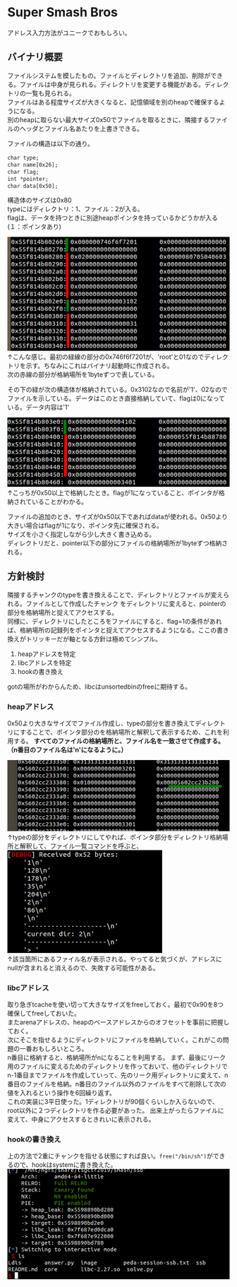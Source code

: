 # Super Smash Bros
アドレス入力方法がユニークでおもしろい。
## バイナリ概要
ファイルシステムを模したもの。ファイルとディレクトリを追加、削除ができる。ファイルは中身が見られる。ディレクトリを変更する機能がある。ディレクトリの一覧も見られる。  
ファイルはある程度サイズが大きくなると、記憶領域を別のheapで確保するようになる。  
別のheapに取らない最大サイズ0x50でファイルを取るときに、隣接するファイルのヘッダとファイル名あたりを上書きできる。   

ファイルの構造は以下の通り。  
```
char type;
char name[0x26];
char flag;
int *pointer;
char data[0x50];
``` 
構造体のサイズは0x80  
typeにはディレクトリ：1、ファイル：2が入る。  
flagは、データを持つときに別途heapポインタを持っているかどうかが入る(１：ポインタあり)

![](image/2019-07-18_09-14.png)
↑こんな感じ。最初の緑線の部分の0x746f6f7201が、'root'と01なのでディレクトリを示す。ちなみにこれはバイナリ起動時に作成される。  
次の赤線の部分が格納場所を1byteずつで表している。

その下の緑が次の構造体が格納されている。0x3102なので名前が'1'、02なのでファイルを示している。データはこのとき直接格納していて、flagは0になっている。データ内容は'1'

![](image/2019-07-18_11-58.png) 
↑こっちが0x50以上で格納したとき。flagが1になっていること、ポインタが格納されていることがわかる。

ファイルの追加のとき、サイズが0x50以下であればdataが使われる。0x50より大きい場合はflagが1になり、ポインタ先に確保される。  
サイズを小さく指定しながら少し大きく書き込める。  
ディレクトリだと、pointer以下の部分にファイルの格納場所が1byteずつ格納される。

## 方針検討
隣接するチャンクのtypeを書き換えることで、ディレクトリとファイルが変えられる。ファイルとして作成したチャンク
をディレクトリに変えると、pointerの部分を格納場所と捉えてアクセスする。  
同様に、ディレクトリにしたところをファイルにすると、flag=1の条件があれば、格納場所の記録列をポインタと捉えてアクセスするようになる。ここの書き換えがトリッキーだが軸となる方針は極めてシンプル。 
1. heapアドレスを特定
2. libcアドレスを特定
3. hookの書き換え

gotの場所がわからんため、libcはunsortedbinのfreeに期待する。
### heapアドレス
0x50より大きなサイズでファイル作成し、typeの部分を書き換えてディレクトリにすることで、ポインタ部分のを格納場所と解釈して表示するため、これを利用する。
**すべてのファイルの格納場所と、ファイル名を一致させて作成する。（n番目のファイル名は'n'になるように。）** 

![](image/2019-07-18_12-17.png)
↑typeの部分をディレクトリにしてやれば、ポインタ部分をディレクトリ格納場所と解釈して、ファイル一覧コマンドを呼ぶと、
![](image/2019-07-18_12-11.png)  
↑該当箇所にあるファイル名が表示される。やってると気づくが、アドレスにnullが含まれると消えるので、失敗する可能性がある。

### libcアドレス
取り急ぎtcacheを使い切って大きなサイズをfreeしておく。最初で0x90を8つ確保してfreeしておいた。  
またarenaアドレスの、heapのベースアドレスからのオフセットを事前に把握しておく。  
次にそこを指せるようにディレクトリにファイルを格納していく。これがこの問題の一番おもしろいところ。  
n番目に格納すると、格納場所がnになることを利用する。
まず、最後にリーク用のファイルに変えるためのディレクトリを作っておいて、他のディレクトリでn-1番目までファイルを作成していって、先のリーク用ディレクトリに変えて、n番目のファイルを格納。n番目のファイル以外のファイルをすべて削除して次の値を入れるという操作を6回繰り返す。  
これの実装に3平日使った。1ディレクトリが90個くらいしか入らないので、root以外に２つディレクトリを作る必要があった。
出来上がったらファイルに変えて、中身にアクセスするときれいに表示される。

### hookの書き換え
上の方法で2重にチャンクを指せる状態にすれば良い。```free("/bin/sh")```ができるので、hookはsystemに書き換えた。
![](image/2019-07-18_12-33.png)